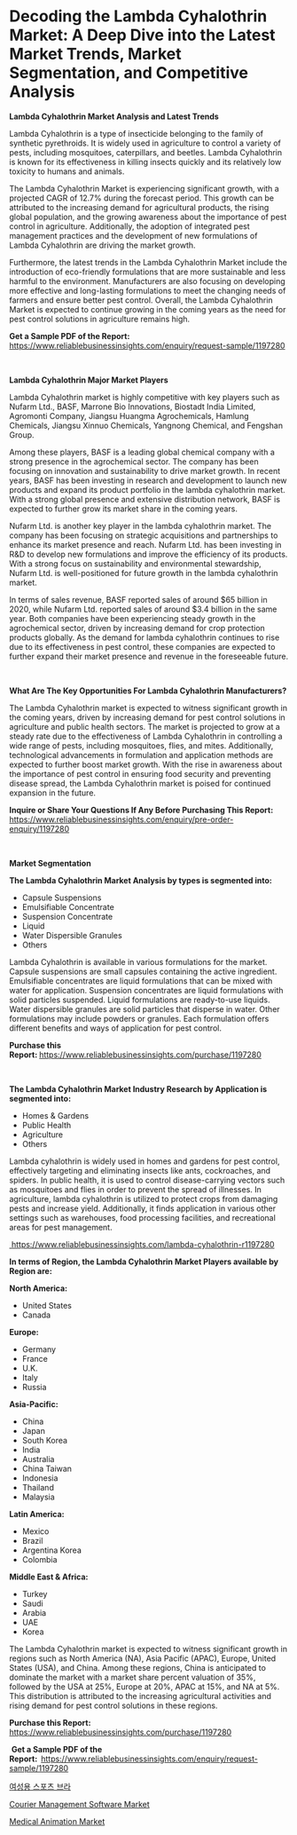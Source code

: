 <p><h1>Decoding the Lambda Cyhalothrin Market: A Deep Dive into the Latest Market Trends, Market Segmentation, and Competitive Analysis</h1></p><p><strong>Lambda Cyhalothrin Market Analysis and Latest Trends</strong></p>
<p><p>Lambda Cyhalothrin is a type of insecticide belonging to the family of synthetic pyrethroids. It is widely used in agriculture to control a variety of pests, including mosquitoes, caterpillars, and beetles. Lambda Cyhalothrin is known for its effectiveness in killing insects quickly and its relatively low toxicity to humans and animals.</p><p>The Lambda Cyhalothrin Market is experiencing significant growth, with a projected CAGR of 12.7% during the forecast period. This growth can be attributed to the increasing demand for agricultural products, the rising global population, and the growing awareness about the importance of pest control in agriculture. Additionally, the adoption of integrated pest management practices and the development of new formulations of Lambda Cyhalothrin are driving the market growth.</p><p>Furthermore, the latest trends in the Lambda Cyhalothrin Market include the introduction of eco-friendly formulations that are more sustainable and less harmful to the environment. Manufacturers are also focusing on developing more effective and long-lasting formulations to meet the changing needs of farmers and ensure better pest control. Overall, the Lambda Cyhalothrin Market is expected to continue growing in the coming years as the need for pest control solutions in agriculture remains high.</p></p>
<p><strong>Get a Sample PDF of the Report:&nbsp;</strong> <a href="https://www.reliablebusinessinsights.com/enquiry/request-sample/1197280">https://www.reliablebusinessinsights.com/enquiry/request-sample/1197280</a></p>
<p>&nbsp;</p>
<p><strong>Lambda Cyhalothrin Major Market Players</strong></p>
<p><p>Lambda Cyhalothrin market is highly competitive with key players such as Nufarm Ltd., BASF, Marrone Bio Innovations, Biostadt India Limited, Agromonti Company, Jiangsu Huangma Agrochemicals, Hamlung Chemicals, Jiangsu Xinnuo Chemicals, Yangnong Chemical, and Fengshan Group.</p><p>Among these players, BASF is a leading global chemical company with a strong presence in the agrochemical sector. The company has been focusing on innovation and sustainability to drive market growth. In recent years, BASF has been investing in research and development to launch new products and expand its product portfolio in the lambda cyhalothrin market. With a strong global presence and extensive distribution network, BASF is expected to further grow its market share in the coming years.</p><p>Nufarm Ltd. is another key player in the lambda cyhalothrin market. The company has been focusing on strategic acquisitions and partnerships to enhance its market presence and reach. Nufarm Ltd. has been investing in R&D to develop new formulations and improve the efficiency of its products. With a strong focus on sustainability and environmental stewardship, Nufarm Ltd. is well-positioned for future growth in the lambda cyhalothrin market.</p><p>In terms of sales revenue, BASF reported sales of around $65 billion in 2020, while Nufarm Ltd. reported sales of around $3.4 billion in the same year. Both companies have been experiencing steady growth in the agrochemical sector, driven by increasing demand for crop protection products globally. As the demand for lambda cyhalothrin continues to rise due to its effectiveness in pest control, these companies are expected to further expand their market presence and revenue in the foreseeable future.</p></p>
<p>&nbsp;</p>
<p><strong>What Are The Key Opportunities For Lambda Cyhalothrin Manufacturers?</strong></p>
<p><p>The Lambda Cyhalothrin market is expected to witness significant growth in the coming years, driven by increasing demand for pest control solutions in agriculture and public health sectors. The market is projected to grow at a steady rate due to the effectiveness of Lambda Cyhalothrin in controlling a wide range of pests, including mosquitoes, flies, and mites. Additionally, technological advancements in formulation and application methods are expected to further boost market growth. With the rise in awareness about the importance of pest control in ensuring food security and preventing disease spread, the Lambda Cyhalothrin market is poised for continued expansion in the future.</p></p>
<p><strong>Inquire or Share Your Questions If Any Before Purchasing This Report:</strong> <a href="https://www.reliablebusinessinsights.com/enquiry/pre-order-enquiry/1197280">https://www.reliablebusinessinsights.com/enquiry/pre-order-enquiry/1197280</a></p>
<p>&nbsp;</p>
<p><strong>Market Segmentation</strong></p>
<p><strong>The Lambda Cyhalothrin Market Analysis by types is segmented into:</strong></p>
<p><ul><li>Capsule Suspensions</li><li>Emulsifiable Concentrate</li><li>Suspension Concentrate</li><li>Liquid</li><li>Water Dispersible Granules</li><li>Others</li></ul></p>
<p><p>Lambda Cyhalothrin is available in various formulations for the market. Capsule suspensions are small capsules containing the active ingredient. Emulsifiable concentrates are liquid formulations that can be mixed with water for application. Suspension concentrates are liquid formulations with solid particles suspended. Liquid formulations are ready-to-use liquids. Water dispersible granules are solid particles that disperse in water. Other formulations may include powders or granules. Each formulation offers different benefits and ways of application for pest control.</p></p>
<p><strong>Purchase this Report:&nbsp;</strong><a href="https://www.reliablebusinessinsights.com/purchase/1197280">https://www.reliablebusinessinsights.com/purchase/1197280</a></p>
<p>&nbsp;</p>
<p><strong>The Lambda Cyhalothrin Market Industry Research by Application is segmented into:</strong></p>
<p><ul><li>Homes & Gardens</li><li>Public Health</li><li>Agriculture</li><li>Others</li></ul></p>
<p><p>Lambda cyhalothrin is widely used in homes and gardens for pest control, effectively targeting and eliminating insects like ants, cockroaches, and spiders. In public health, it is used to control disease-carrying vectors such as mosquitoes and flies in order to prevent the spread of illnesses. In agriculture, lambda cyhalothrin is utilized to protect crops from damaging pests and increase yield. Additionally, it finds application in various other settings such as warehouses, food processing facilities, and recreational areas for pest management.</p></p>
<p><a href="https://www.reliablebusinessinsights.com/lambda-cyhalothrin-r1197280">&nbsp;https://www.reliablebusinessinsights.com/lambda-cyhalothrin-r1197280</a></p>
<p><strong>In terms of Region, the Lambda Cyhalothrin Market Players available by Region are:</strong></p>
<p>
    <p> <strong> North America: </strong>
        <ul>
            <li>United States</li>
            <li>Canada</li>
        </ul>
        </p> 
    <p> <strong> Europe: </strong>
        <ul>
            <li>Germany</li>
            <li>France</li>
            <li>U.K.</li>
            <li>Italy</li>
            <li>Russia</li>
        </ul>
        </p> 
    <p> <strong> Asia-Pacific: </strong>
        <ul>
            <li>China</li>
            <li>Japan</li>
            <li>South Korea</li>
            <li>India</li>
            <li>Australia</li>
            <li>China Taiwan</li>
            <li>Indonesia</li>
            <li>Thailand</li>
            <li>Malaysia</li>
        </ul>
        </p> 
    <p> <strong> Latin America: </strong>
        <ul>
            <li>Mexico</li>
            <li>Brazil</li>
            <li>Argentina Korea</li>
            <li>Colombia</li>
        </ul>
        </p> 
    <p> <strong> Middle East & Africa: </strong>
        <ul>
            <li>Turkey</li>
            <li>Saudi</li>
            <li>Arabia</li>
            <li>UAE</li>
            <li>Korea</li>
        </ul>
    </p>
    </p>
<p><p>The Lambda Cyhalothrin market is expected to witness significant growth in regions such as North America (NA), Asia Pacific (APAC), Europe, United States (USA), and China. Among these regions, China is anticipated to dominate the market with a market share percent valuation of 35%, followed by the USA at 25%, Europe at 20%, APAC at 15%, and NA at 5%. This distribution is attributed to the increasing agricultural activities and rising demand for pest control solutions in these regions.</p></p>
<p><strong>Purchase this Report: </strong><a href="https://www.reliablebusinessinsights.com/purchase/1197280">https://www.reliablebusinessinsights.com/purchase/1197280</a></p>
<p>&nbsp;<strong>Get a Sample PDF of the Report:&nbsp;&nbsp;</strong><a href="https://www.reliablebusinessinsights.com/enquiry/request-sample/1197280">https://www.reliablebusinessinsights.com/enquiry/request-sample/1197280</a></p>
<p><strong></strong></p>
<p><p><a href="https://github.com/PercyHagernes9778/Market-Research-Report-List-2/blob/main/2476569129521.md">여성용 스포츠 브라</a></p><p><a href="https://github.com/khayangel/Market-Research-Report-List-4/blob/main/courier-management-software-market.md">Courier Management Software Market</a></p><p><a href="https://view.publitas.com/reportprime-1/medical-animation-market-outlook-and-forecast-from-2024-to-2031/">Medical Animation Market</a></p></p>